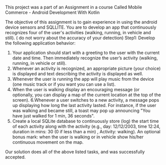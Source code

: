 This project was a part of an Assignment in a course Called Mobile Commerce - Android Development With Kotlin

The objective of this assignment is to gain experience in using the android device sensors and SQLLITE.
You are to develop an app that continuously recognizes four of the user's activities (walking, running, in vehicle and still). ( do not worry about the accuracy of your detection)
Step1: Develop the following application behavior:
1. Your application should start with a greeting to the user with the current date and time. Then immediately recognize the user’s activity (walking, running, in vehicle or still).
2. Whenever an activity is recognized, an appropriate picture (your choice) is displayed and text describing the activity is displayed as well.
3. Whenever the user is running the app will play music from the device (one music track or if you want you can use a list).
4. When the user is walking display an encouraging message (or optionally, you can display a map of the current location at the top of the screen).
6.Whenever a user switches to a new activity, a message pops up displaying how long the last activity lasted. For instance, if the user was walking and became still, a toast may pop up announcing "You have just walked for 1 min, 36 seconds".
5. Create a local SQLite database to continuously store (log) the start time of each activity along with the activity (e.g., day: 12/12/2003, time 12:24, duration in mins: 30 (0 if less than a min) , Activity: walking).
An optional bonus mark:
when the user is walking or in vehicle show his/her continuous movement on the map.

Our solution does all of the above listed tasks, and was successfully accepted.
